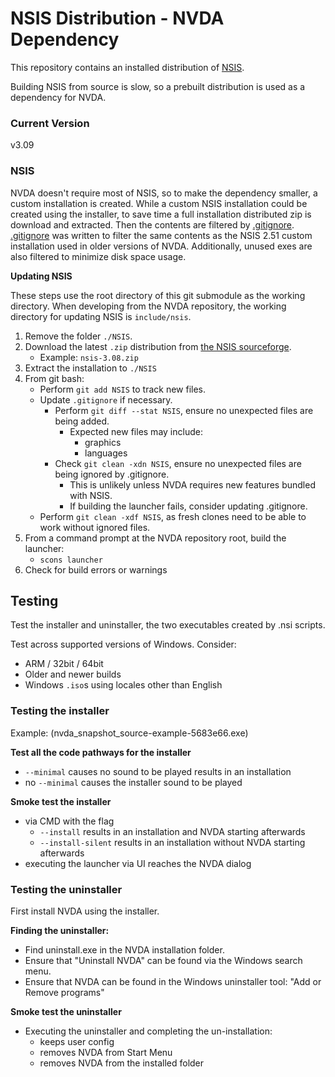 # NSIS Distribution - NVDA Dependency 

This repository contains an installed distribution of [NSIS](https://nsis.sourceforge.io/).

Building NSIS from source is slow, so a prebuilt distribution is used as a dependency for NVDA.

### Current Version

v3.09

### NSIS

NVDA doesn't require most of NSIS, so to make the dependency smaller,
a custom installation is created.
While a custom NSIS installation could be created using the installer,
to save time a full installation distributed zip is download and extracted.
Then the contents are filtered by [.gitignore](./.gitignore).
[.gitignore](./.gitignore) was written to filter the same contents
as the NSIS 2.51 custom installation used in older versions of NVDA.
Additionally, unused exes are also filtered to minimize disk space usage.

**Updating NSIS**

These steps use the root directory of this git submodule as the working directory.
When developing from the NVDA repository, the working directory for updating NSIS is `include/nsis`.

1. Remove the folder `./NSIS`.
1. Download the latest `.zip` distribution from [the NSIS sourceforge](https://sourceforge.net/projects/nsis/files/).
    - Example: `nsis-3.08.zip`
1. Extract the installation to `./NSIS`
1. From git bash:
    - Perform `git add NSIS` to track new files.
    - Update `.gitignore` if necessary.
      - Perform `git diff --stat NSIS`, ensure no unexpected files are being added.
        - Expected new files may include:
          - graphics
          - languages
      - Check `git clean -xdn NSIS`, ensure no unexpected files are being ignored by .gitignore.
        - This is unlikely unless NVDA requires new features bundled with NSIS.
        - If building the launcher fails, consider updating .gitignore.
    - Perform `git clean -xdf NSIS`, as fresh clones need to be able to work without ignored files.
1. From a command prompt at the NVDA repository root, build the launcher:
    - `scons launcher`
1. Check for build errors or warnings

## Testing
Test the installer and uninstaller, the two executables created by .nsi scripts.

Test across supported versions of Windows.
Consider:
- ARM / 32bit / 64bit
- Older and newer builds
- Windows `.iso`s using locales other than English

### Testing the installer

Example: (nvda_snapshot_source-example-5683e66.exe)

**Test all the code pathways for the installer**
- `--minimal` causes no sound to be played results in an installation
- no `--minimal` causes the installer sound to be played

**Smoke test the installer**
- via CMD with the flag
  - `--install` results in an installation and NVDA starting afterwards
  - `--install-silent` results in an installation without NVDA starting afterwards
- executing the launcher via UI reaches the NVDA dialog

### Testing the uninstaller 

First install NVDA using the installer.

**Finding the uninstaller:**
- Find uninstall.exe in the NVDA installation folder.
- Ensure that "Uninstall NVDA" can be found via the Windows search menu.
- Ensure that NVDA can be found in the Windows uninstaller tool: "Add or Remove programs"

**Smoke test the uninstaller**
- Executing the uninstaller and completing the un-installation:
  - keeps user config
  - removes NVDA from Start Menu
  - removes NVDA from the installed folder
